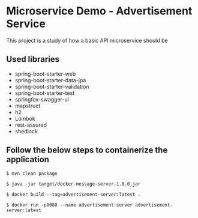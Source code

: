 # Microservice Demo - Advertisement Service

This project is a study of how a basic API microservice should be

## Used libraries
* spring-boot-starter-web
* spring-boot-starter-data-jpa
* spring-boot-starter-validation
* spring-boot-starter-test
* springfox-swagger-ui 
* mapstruct
* h2
* Lombok
* rest-assured
* shedlock


## Follow the below steps to containerize the application

```shell
$ mvn clean package

$ java -jar target/docker-message-server-1.0.0.jar

$ docker build --tag=advertisement-server:latest .

$ docker run -p8080 --name advertisement-server advertisement-server:latest
```
